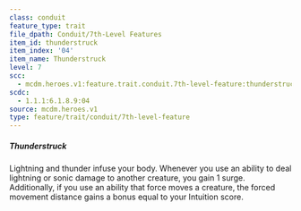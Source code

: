 ```yaml
---
class: conduit
feature_type: trait
file_dpath: Conduit/7th-Level Features
item_id: thunderstruck
item_index: '04'
item_name: Thunderstruck
level: 7
scc:
  - mcdm.heroes.v1:feature.trait.conduit.7th-level-feature:thunderstruck
scdc:
  - 1.1.1:6.1.8.9:04
source: mcdm.heroes.v1
type: feature/trait/conduit/7th-level-feature
---
```


##### Thunderstruck

Lightning and thunder infuse your body. Whenever you use an ability to deal lightning or sonic damage to another creature, you gain 1 surge. Additionally, if you use an ability that force moves a creature, the forced movement distance gains a bonus equal to your Intuition score.
